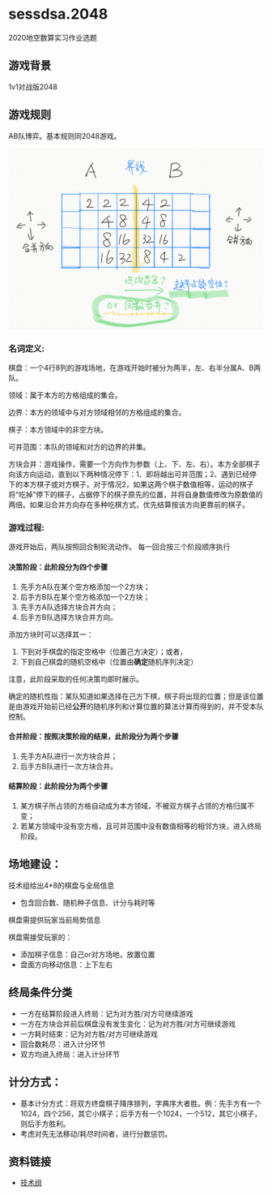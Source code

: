 # sessdsa.2048
2020地空数算实习作业选题

## 游戏背景
1v1对战版2048

## 游戏规则
AB队博弈。基本规则同2048游戏。

![点子图](idea1.png)

### **名词定义**:

棋盘：一个4行8列的游戏场地，在游戏开始时被分为两半，左、右半分属A、B两队。

领域：属于本方的方格组成的集合。

边界：本方的领域中与对方领域相邻的方格组成的集合。

棋子：本方领域中的非空方块。

可并范围：本队的领域和对方的边界的并集。

方块合并：游戏操作，需要一个方向作为参数（上、下、左、右）。本方全部棋子向该方向运动，直到以下两种情况停下：1、即将越出可并范围；2、遇到已经停下的本方棋子或对方棋子。对于情况2，如果这两个棋子数值相等，运动的棋子将“吃掉”停下的棋子，占据停下的棋子原先的位置，并将自身数值修改为原数值的两倍。如果沿合并方向存在多种吃棋方式，优先结算按该方向更靠前的棋子。

### **游戏过程**:

游戏开始后，两队按照回合制轮流动作。 每一回合按三个阶段顺序执行

#### 决策阶段：此阶段分为四个步骤
1.	先手方A队在某个空方格添加一个2方块；
2.	后手方B队在某个空方格添加一个2方块；
3.	先手方A队选择方块合并方向；
4.	后手方B队选择方块合并方向。

添加方块时可以选择其一：
1.  下到对手棋盘的指定空格中（位置己方决定）；或者，
2.  下到自己棋盘的随机空格中（位置由**确定**随机序列决定）

注意，此阶段采取的任何决策均即时展示。

确定的随机性指：某队知道如果选择在己方下棋，棋子将出现的位置；但是该位置是由游戏开始前已经**公开**的随机序列和计算位置的算法计算而得到的，并不受本队控制。

#### 合并阶段：按照决策阶段的结果，此阶段分为两个步骤
1.	先手方A队进行一次方块合并；
2.	后手方B队进行一次方块合并。

#### 结算阶段：此阶段分为两个步骤
1.	某方棋子所占领的方格自动成为本方领域，不被双方棋子占领的方格归属不变；
2.	若某方领域中没有空方格，且可并范围中没有数值相等的相邻方块，进入终局阶段。


## 场地建设：
技术组给出4*8的棋盘与全局信息
- 包含回合数、随机种子信息、计分与耗时等

棋盘需提供玩家当前局势信息

棋盘需接受玩家的：
- 添加棋子信息：自己or对方场地，放置位置
- 盘面方向移动信息：上下左右

## 终局条件分类
- 一方在结算阶段进入终局：记为对方胜/对方可继续游戏
- 一方在方块合并前后棋盘没有发生变化：记为对方胜/对方可继续游戏
- 一方耗时结束：记为对方胜/对方可继续游戏
- 回合数耗尽：进入计分环节
- 双方均进入终局：进入计分环节

## 计分方式：
- 基本计分方式：将双方终盘棋子降序排列，字典序大者胜。例：先手方有一个1024，四个256，其它小棋子；后手方有一个1024，一个512，其它小棋子，则后手方胜利。
- 考虑对先无法移动/耗尽时间者，进行分数惩罚。

## 资料链接
- [技术组](team.md)
